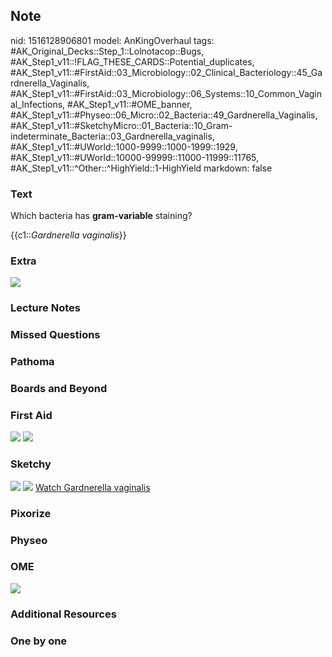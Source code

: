 ## Note
nid: 1516128906801
model: AnKingOverhaul
tags: #AK_Original_Decks::Step_1::Lolnotacop::Bugs, #AK_Step1_v11::!FLAG_THESE_CARDS::Potential_duplicates, #AK_Step1_v11::#FirstAid::03_Microbiology::02_Clinical_Bacteriology::45_Gardnerella_Vaginalis, #AK_Step1_v11::#FirstAid::03_Microbiology::06_Systems::10_Common_Vaginal_Infections, #AK_Step1_v11::#OME_banner, #AK_Step1_v11::#Physeo::06_Micro::02_Bacteria::49_Gardnerella_Vaginalis, #AK_Step1_v11::#SketchyMicro::01_Bacteria::10_Gram-indeterminate_Bacteria::03_Gardnerella_vaginalis, #AK_Step1_v11::#UWorld::1000-9999::1000-1999::1929, #AK_Step1_v11::#UWorld::10000-99999::11000-11999::11765, #AK_Step1_v11::^Other::^HighYield::1-HighYield
markdown: false

### Text
Which bacteria has <b>gram-variable</b> staining?
<div>
  {{c1::<i>Gardnerella vaginalis</i>}}
</div>

### Extra
<img src="paste-3706556776933.jpg">

### Lecture Notes


### Missed Questions


### Pathoma


### Boards and Beyond


### First Aid
<img src="tmpjlmxwhxz.png"> <img src="tmpej6_n0mw.png">

### Sketchy
<img src="paste-193642895507459.jpg"> <img src=
"paste-3eaffa3feb31ad79bbab6ce9caf2f8dd1ce0ad67.png"> <a href=
"https://dashboard.sketchy.com/study/medical/courses/medical-microbiology/units/medical-microbiology-bacteria/videos/medical-microbiology-bacteria-gram-indeterminate-bacteria-gardnerella-vaginalis?utm_source=anki&utm_medium=partnership&utm_campaign=february_update&utm_content=medical">
Watch Gardnerella vaginalis</a>

### Pixorize


### Physeo


### OME
<div class="ome-widget">
  <a href="https://onlinemeded.org?ref=anki"><img src=
  "_OME_AnkiFlashcards_General_7.png"></a>
</div>

### Additional Resources


### One by one

